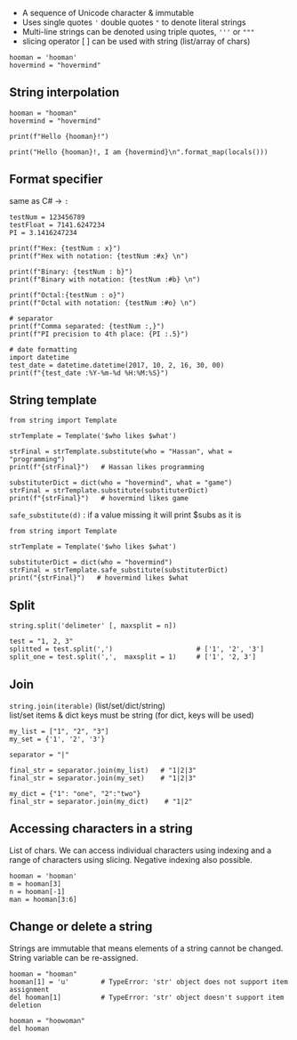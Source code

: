 * A sequence of Unicode character & immutable
* Uses single quotes `'` double quotes `"` to denote literal strings
* Multi-line strings can be denoted using triple quotes, `'''` or `"""`
* slicing operator [ ] can be used with string (list/array of chars)
```
hooman = 'hooman'
hovermind = "hovermind"
```

## String interpolation
```
hooman = "hooman"
hovermind = "hovermind"

print(f"Hello {hooman}!")

print("Hello {hooman}!, I am {hovermind}\n".format_map(locals()))
```

## Format specifier
same as C# -> `:` 
```
testNum = 123456789
testFloat = 7141.6247234
PI = 3.1416247234

print(f"Hex: {testNum : x}")
print(f"Hex with notation: {testNum :#x} \n")

print(f"Binary: {testNum : b}")
print(f"Binary with notation: {testNum :#b} \n")

print(f"Octal:{testNum : o}")
print(f"Octal with notation: {testNum :#o} \n")

# separator
print(f"Comma separated: {testNum :,}")
print(f"PI precision to 4th place: {PI :.5}")

# date formatting
import datetime
test_date = datetime.datetime(2017, 10, 2, 16, 30, 00)
print(f"{test_date :%Y-%m-%d %H:%M:%S}")
```

## String template
```
from string import Template

strTemplate = Template('$who likes $what')

strFinal = strTemplate.substitute(who = "Hassan", what = "programming")
print(f"{strFinal}")   # Hassan likes programming

substituterDict = dict(who = "hovermind", what = "game")
strFinal = strTemplate.substitute(substituterDict)
print(f"{strFinal}")   # hovermind likes game
```
`safe_substitute(d)` : if a value missing it will print $subs as it is
```
from string import Template

strTemplate = Template('$who likes $what')

substituterDict = dict(who = "hovermind")
strFinal = strTemplate.safe_substitute(substituterDict)
print("{strFinal}")   # hovermind likes $what
```

## Split
`string.split('delimeter' [, maxsplit = n])`
```
test = "1, 2, 3"
splitted = test.split(',')                     # ['1', '2', '3']
split_one = test.split(',',  maxsplit = 1)     # ['1', '2, 3']
```

## Join
`string.join(iterable)` (list/set/dict/string)    
list/set items & dict keys must be string (for dict, keys will be used)
```
my_list = ["1", "2", "3"]
my_set = {'1', '2', '3'}

separator = "|"

final_str = separator.join(my_list)   # "1|2|3"
final_str = separator.join(my_set)    # "1|2|3"

my_dict = {"1": "one", "2":"two"}
final_str = separator.join(my_dict)    # "1|2"
```

## Accessing characters in a string
List of chars. We can access individual characters using indexing and a range of characters using slicing. Negative indexing also possible.
```
hooman = 'hooman'
m = hooman[3]
n = hooman[-1]
man = hooman[3:6]
```

## Change or delete a string
Strings are immutable that means elements of a string cannot be changed. String variable can be re-assigned.
```
hooman = "hooman"
hooman[1] = 'u'        # TypeError: 'str' object does not support item assignment
del hooman[1]          # TypeError: 'str' object doesn't support item deletion

hooman = "hoowoman"
del hooman
```

